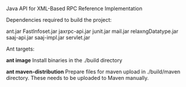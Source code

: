 Java API for XML-Based RPC Reference Implementation

Dependencies required to build the project:

ant.jar
FastInfoset.jar
jaxrpc-api.jar
junit.jar
mail.jar
relaxngDatatype.jar
saaj-api.jar
saaj-impl.jar
servlet.jar

Ant targets:

**ant image**
  Install binaries in the ./build directory
  
**ant maven-distribution**
  Prepare files for maven upload in ./build/maven directory. 
  These needs to be uploaded to Maven manually.
